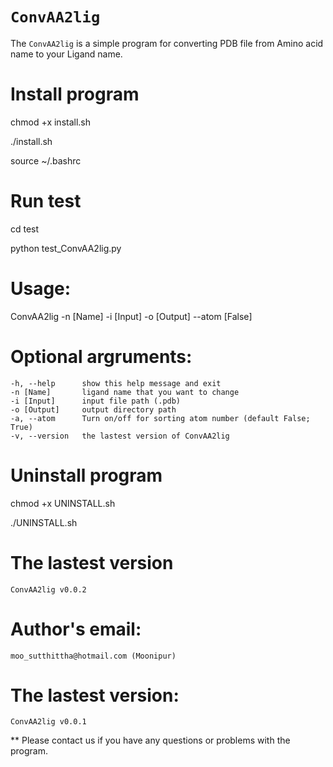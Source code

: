 # `ConvAA2lig`

The `ConvAA2lig` is a simple program for converting PDB file from Amino acid name to your Ligand name.

# Install program
chmod +x install.sh

./install.sh

source ~/.bashrc

# Run test
cd test

python test_ConvAA2lig.py

# Usage: 
ConvAA2lig -n [Name] -i [Input] -o [Output] --atom [False]

# Optional argruments:
    -h, --help      show this help message and exit
    -n [Name]       ligand name that you want to change
    -i [Input]      input file path (.pdb)
    -o [Output]     output directory path
    -a, --atom      Turn on/off for sorting atom number (default False; True)
    -v, --version   the lastest version of ConvAA2lig
    
# Uninstall program
chmod +x UNINSTALL.sh

./UNINSTALL.sh
    
# The lastest version
    ConvAA2lig v0.0.2

# Author's email:
    moo_sutthittha@hotmail.com (Moonipur)

# The lastest version:
    ConvAA2lig v0.0.1    

** Please contact us if you have any questions or problems with the program.
